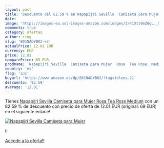 ```yaml
---
layout: post
title: 'Descuento del 82.59 % en Napapijri Sevilla  Camiseta para Mujer  '
date: 
image: 'https://images-eu.ssl-images-amazon.com/images/I/41Xts0mZ6gL._SL200_.jpg'
comments: true
category: ofertas
author: ring
slug: 'B01NADYBO2-es'
actualPrice: 12.01 EUR
currency: EUR
price: 12.01
comparePrice: 69 EUR
prodname: 'Napapijri Sevilla  Camiseta para Mujer  Rosa  Tea Rose  Medium'
country: 'es'
flag: '🇪🇸'
buyurl: 'https://www.amazon.es/dp/B01NADYBO2/?tag=tolees-21'
descuento: '82.59'
average: '12.01'
---
```


Tienes [Napapijri Sevilla  Camiseta para Mujer  Rosa  Tea Rose  Medium](https://www.amazon.es/dp/B01NADYBO2/?tag=tolees-21) con un 82.59 % de descuento con precio de oferta de 12.01 EUR (original: 69 EUR) en el siguiente enlace!

[![Napapijri Sevilla  Camiseta para Mujer  ](https://images-eu.ssl-images-amazon.com/images/I/41Xts0mZ6gL._SL200_.jpg)](https://www.amazon.es/dp/B01NADYBO2/?tag=tolees-21)

ℹ️:


[Accede a la oferta!!](https://www.amazon.es/dp/B01NADYBO2/?tag=tolees-21)
